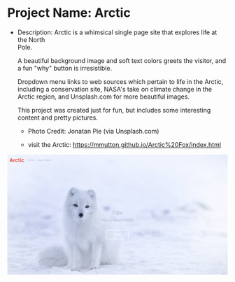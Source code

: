 # Project Name: Arctic
 
  * Description: Arctic is a whimsical single page site that explores life at the North 	
	Pole.

	A beautiful background image and soft text colors greets the visitor, and a fun "why" button is irresistible.

 	Dropdown menu links to web sources which pertain to life in the Arctic, including a conservation site, NASA's take on climate change in the Arctic region, and Unsplash.com for more beautiful images.

	This project was created just for fun, but includes some interesting content and pretty pictures.

	* Photo Credit: Jonatan Pie (via Unsplash.com)

	* visit the Arctic: https://mmutton.github.io/Arctic%20Fox/index.html 

![Arctic](/img/ArcticFoxScreenshot.png)